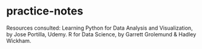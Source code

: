 # practice-notes

Resources consulted:
Learning Python for Data Analysis and Visualization, by Jose Portilla, Udemy.
R for Data Science, by Garrett Grolemund & Hadley Wickham.